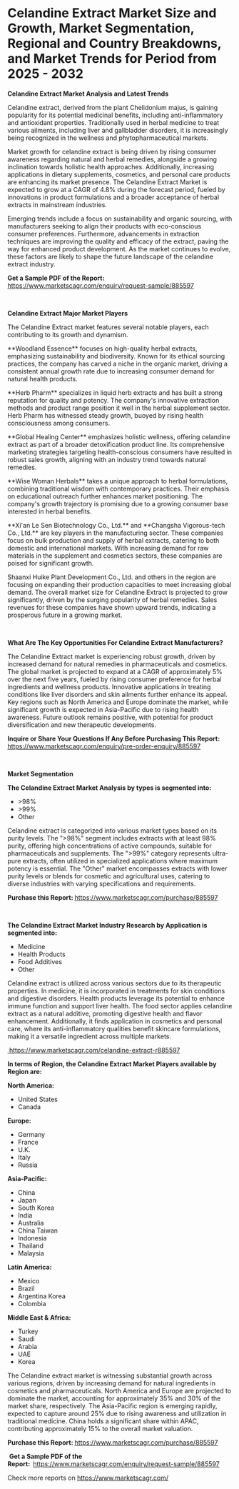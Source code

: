 <p><h1>Celandine Extract Market Size and Growth, Market Segmentation, Regional and Country Breakdowns, and Market Trends for Period from 2025 -  2032</h1></p><p><strong>Celandine Extract Market Analysis and Latest Trends</strong></p>
<p><p>Celandine extract, derived from the plant Chelidonium majus, is gaining popularity for its potential medicinal benefits, including anti-inflammatory and antioxidant properties. Traditionally used in herbal medicine to treat various ailments, including liver and gallbladder disorders, it is increasingly being recognized in the wellness and phytopharmaceutical markets. </p><p>Market growth for celandine extract is being driven by rising consumer awareness regarding natural and herbal remedies, alongside a growing inclination towards holistic health approaches. Additionally, increasing applications in dietary supplements, cosmetics, and personal care products are enhancing its market presence. The Celandine Extract Market is expected to grow at a CAGR of 4.8% during the forecast period, fueled by innovations in product formulations and a broader acceptance of herbal extracts in mainstream industries. </p><p>Emerging trends include a focus on sustainability and organic sourcing, with manufacturers seeking to align their products with eco-conscious consumer preferences. Furthermore, advancements in extraction techniques are improving the quality and efficacy of the extract, paving the way for enhanced product development. As the market continues to evolve, these factors are likely to shape the future landscape of the celandine extract industry.</p></p>
<p><strong>Get a Sample PDF of the Report:&nbsp;</strong> <a href="https://www.marketscagr.com/enquiry/request-sample/885597?utm_campaign=2723&utm_medium=2&utm_source=Github&utm_content=ia&utm_term=05032025&utm_id=celandine-extract">https://www.marketscagr.com/enquiry/request-sample/885597</a></p>
<p>&nbsp;</p>
<p><strong>Celandine Extract Major Market Players</strong></p>
<p><p>The Celandine Extract market features several notable players, each contributing to its growth and dynamism. </p><p>**Woodland Essence** focuses on high-quality herbal extracts, emphasizing sustainability and biodiversity. Known for its ethical sourcing practices, the company has carved a niche in the organic market, driving a consistent annual growth rate due to increasing consumer demand for natural health products.</p><p>**Herb Pharm** specializes in liquid herb extracts and has built a strong reputation for quality and potency. The company's innovative extraction methods and product range position it well in the herbal supplement sector. Herb Pharm has witnessed steady growth, buoyed by rising health consciousness among consumers.</p><p>**Global Healing Center** emphasizes holistic wellness, offering celandine extract as part of a broader detoxification product line. Its comprehensive marketing strategies targeting health-conscious consumers have resulted in robust sales growth, aligning with an industry trend towards natural remedies.</p><p>**Wise Woman Herbals** takes a unique approach to herbal formulations, combining traditional wisdom with contemporary practices. Their emphasis on educational outreach further enhances market positioning. The company's growth trajectory is promising due to a growing consumer base interested in herbal benefits.</p><p>**Xi'an Le Sen Biotechnology Co., Ltd.** and **Changsha Vigorous-tech Co., Ltd.** are key players in the manufacturing sector. These companies focus on bulk production and supply of herbal extracts, catering to both domestic and international markets. With increasing demand for raw materials in the supplement and cosmetics sectors, these companies are poised for significant growth.</p><p>Shaanxi Huike Plant Development Co., Ltd. and others in the region are focusing on expanding their production capacities to meet increasing global demand. The overall market size for Celandine Extract is projected to grow significantly, driven by the surging popularity of herbal remedies. Sales revenues for these companies have shown upward trends, indicating a prosperous future in a growing market.</p></p>
<p>&nbsp;</p>
<p><strong>What Are The Key Opportunities For Celandine Extract Manufacturers?</strong></p>
<p><p>The Celandine Extract market is experiencing robust growth, driven by increased demand for natural remedies in pharmaceuticals and cosmetics. The global market is projected to expand at a CAGR of approximately 5% over the next five years, fueled by rising consumer preference for herbal ingredients and wellness products. Innovative applications in treating conditions like liver disorders and skin ailments further enhance its appeal. Key regions such as North America and Europe dominate the market, while significant growth is expected in Asia-Pacific due to rising health awareness. Future outlook remains positive, with potential for product diversification and new therapeutic developments.</p></p>
<p><strong>Inquire or Share Your Questions If Any Before Purchasing This Report:</strong> <a href="https://www.marketscagr.com/enquiry/pre-order-enquiry/885597?utm_campaign=2723&utm_medium=2&utm_source=Github&utm_content=ia&utm_term=05032025&utm_id=celandine-extract">https://www.marketscagr.com/enquiry/pre-order-enquiry/885597</a></p>
<p>&nbsp;</p>
<p><strong>Market Segmentation</strong></p>
<p><strong>The Celandine Extract Market Analysis by types is segmented into:</strong></p>
<p><ul><li>>98%</li><li>>99%</li><li>Other</li></ul></p>
<p><p>Celandine extract is categorized into various market types based on its purity levels. The ">98%" segment includes extracts with at least 98% purity, offering high concentrations of active compounds, suitable for pharmaceuticals and supplements. The ">99%" category represents ultra-pure extracts, often utilized in specialized applications where maximum potency is essential. The "Other" market encompasses extracts with lower purity levels or blends for cosmetic and agricultural uses, catering to diverse industries with varying specifications and requirements.</p></p>
<p><strong>Purchase this Report:&nbsp;</strong><a href="https://www.marketscagr.com/purchase/885597?utm_campaign=2723&utm_medium=2&utm_source=Github&utm_content=ia&utm_term=05032025&utm_id=celandine-extract">https://www.marketscagr.com/purchase/885597</a></p>
<p>&nbsp;</p>
<p><strong>The Celandine Extract Market Industry Research by Application is segmented into:</strong></p>
<p><ul><li>Medicine</li><li>Health Products</li><li>Food Additives</li><li>Other</li></ul></p>
<p><p>Celandine extract is utilized across various sectors due to its therapeutic properties. In medicine, it is incorporated in treatments for skin conditions and digestive disorders. Health products leverage its potential to enhance immune function and support liver health. The food sector applies celandine extract as a natural additive, promoting digestive health and flavor enhancement. Additionally, it finds application in cosmetics and personal care, where its anti-inflammatory qualities benefit skincare formulations, making it a versatile ingredient across multiple markets.</p></p>
<p><a href="https://www.marketscagr.com/celandine-extract-r885597?utm_campaign=2723&utm_medium=2&utm_source=Github&utm_content=ia&utm_term=05032025&utm_id=celandine-extract">&nbsp;https://www.marketscagr.com/celandine-extract-r885597</a></p>
<p><strong>In terms of Region, the Celandine Extract Market Players available by Region are:</strong></p>
<p>
    <p> <strong> North America: </strong>
        <ul>
            <li>United States</li>
            <li>Canada</li>
        </ul>
        </p> 
    <p> <strong> Europe: </strong>
        <ul>
            <li>Germany</li>
            <li>France</li>
            <li>U.K.</li>
            <li>Italy</li>
            <li>Russia</li>
        </ul>
        </p> 
    <p> <strong> Asia-Pacific: </strong>
        <ul>
            <li>China</li>
            <li>Japan</li>
            <li>South Korea</li>
            <li>India</li>
            <li>Australia</li>
            <li>China Taiwan</li>
            <li>Indonesia</li>
            <li>Thailand</li>
            <li>Malaysia</li>
        </ul>
        </p> 
    <p> <strong> Latin America: </strong>
        <ul>
            <li>Mexico</li>
            <li>Brazil</li>
            <li>Argentina Korea</li>
            <li>Colombia</li>
        </ul>
        </p> 
    <p> <strong> Middle East & Africa: </strong>
        <ul>
            <li>Turkey</li>
            <li>Saudi</li>
            <li>Arabia</li>
            <li>UAE</li>
            <li>Korea</li>
        </ul>
    </p>
    </p>
<p><p>The Celandine extract market is witnessing substantial growth across various regions, driven by increasing demand for natural ingredients in cosmetics and pharmaceuticals. North America and Europe are projected to dominate the market, accounting for approximately 35% and 30% of the market share, respectively. The Asia-Pacific region is emerging rapidly, expected to capture around 25% due to rising awareness and utilization in traditional medicine. China holds a significant share within APAC, contributing approximately 15% to the overall market valuation.</p></p>
<p><strong>Purchase this Report: </strong><a href="https://www.marketscagr.com/purchase/885597?utm_campaign=2723&utm_medium=2&utm_source=Github&utm_content=ia&utm_term=05032025&utm_id=celandine-extract">https://www.marketscagr.com/purchase/885597</a></p>
<p>&nbsp;<strong>Get a Sample PDF of the Report:&nbsp;&nbsp;</strong><a href="https://www.marketscagr.com/enquiry/request-sample/885597?utm_campaign=2723&utm_medium=2&utm_source=Github&utm_content=ia&utm_term=05032025&utm_id=celandine-extract">https://www.marketscagr.com/enquiry/request-sample/885597</a></p>
<p><strong></strong></p>
<p>Check more reports on <a href="https://www.marketscagr.com/?utm_campaign=2723&utm_medium=2&utm_source=Github&utm_content=ia&utm_term=05032025&utm_id=celandine-extract">https://www.marketscagr.com/</a></p>